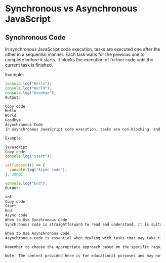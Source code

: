 # Synchronous vs Asynchronous JavaScript

## Synchronous Code

In synchronous JavaScript code execution, tasks are executed one after the other in a sequential manner. Each task waits for the previous one to complete before it starts. It blocks the execution of further code until the current task is finished.

Example:
```javascript
console.log("Hello");
console.log("World");
console.log("Goodbye");
Output:

Copy code
Hello
World
Goodbye
Asynchronous Code
In asynchronous JavaScript code execution, tasks are non-blocking, and multiple tasks can be executed simultaneously. The program does not wait for the completion of a particular task before moving on to the next one. Asynchronous code is beneficial when dealing with time-consuming operations or waiting for external resources.

Example:

javascript
Copy code
console.log("Start");

setTimeout(() => {
  console.log("Async code");
}, 2000);

console.log("End");
Output:

sql
Copy code
Start
End
Async code
When to Use Synchronous Code
Synchronous code is straightforward to read and understand. It is suitable for tasks that don't involve waiting for external resources and where operations can be executed one after the other without significant delays.

When to Use Asynchronous Code
Asynchronous code is essential when dealing with tasks that may take time to complete, such as fetching data from servers or reading files. By using asynchronous code, the application can continue processing other tasks while waiting for the asynchronous operation to complete. This improves the overall performance and responsiveness of the program.

Remember to choose the appropriate approach based on the specific requirements of your program or application.

Note: The content provided here is for educational purposes and may not cover every aspect of synchronous and asynchronous JavaScript. Always consider the specific needs and performance requirements of your projects.
